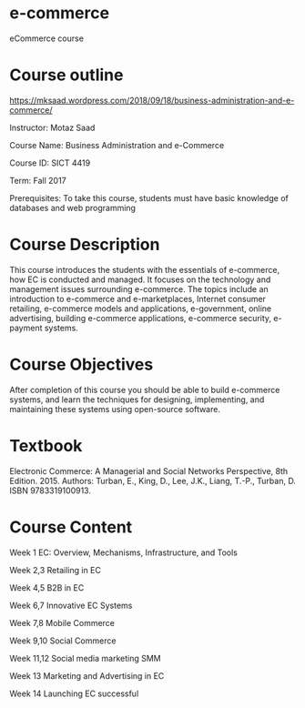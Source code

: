 # e-commerce
eCommerce course


# Course outline 
https://mksaad.wordpress.com/2018/09/18/business-administration-and-e-commerce/ 

Instructor: Motaz Saad

Course Name: Business Administration and e-Commerce

Course ID: SICT 4419

Term: Fall 2017

Prerequisites: To take this course, students must have basic knowledge of databases and web programming


# Course Description
This course introduces the students with the essentials of e-commerce, how EC is conducted and managed. It focuses on the technology and management issues surrounding e-commerce. The topics include an introduction to e-commerce and e-marketplaces, Internet consumer retailing, e-commerce models and applications, e-government, online advertising, building e-commerce applications, e-commerce security, e-payment systems.

# Course Objectives
After completion of this course you should be able to build e-commerce systems, and learn the techniques for designing, implementing, and maintaining these systems using open-source software.

# Textbook
Electronic Commerce: A Managerial and Social Networks Perspective, 8th Edition. 2015. Authors: Turban, E., King, D., Lee, J.K., Liang, T.-P., Turban, D. ISBN 9783319100913.

# Course Content
Week 1 EC: Overview, Mechanisms, Infrastructure, and Tools

Week 2,3 Retailing in EC

Week 4,5 B2B in EC

Week 6,7 Innovative EC Systems

Week 7,8 Mobile Commerce

Week 9,10 Social Commerce

Week 11,12 ‫‪Social‬‬ ‫‪media‬‬ ‫‪marketing‬‬ ‫‪SMM‬‬

Week 13 Marketing and Advertising in EC

Week 14 Launching EC successful
